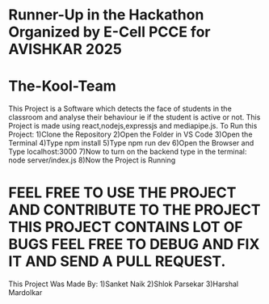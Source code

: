 # Runner-Up in the Hackathon Organized by E-Cell PCCE for AVISHKAR 2025
# The-Kool-Team

This Project is a Software which detects the face of students in the classroom and analyse their behaviour ie if the student is active or not.
This Project is made using react,nodejs,expressjs and mediapipe.js.
To Run this Project:
1)Clone the Repository
2)Open the Folder in VS Code
3)Open the Terminal
4)Type npm install
5)Type npm run dev
6)Open the Browser and Type localhost:3000
7)Now to turn on the backend type in the terminal:
   node server/index.js
8)Now the Project is Running

# FEEL FREE TO USE THE PROJECT AND CONTRIBUTE TO THE PROJECT THIS PROJECT CONTAINS LOT OF BUGS FEEL FREE TO DEBUG AND FIX IT AND SEND A PULL REQUEST.

This Project Was Made By:
1)Sanket Naik
2)Shlok Parsekar
3)Harshal Mardolkar

